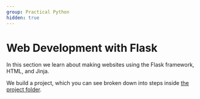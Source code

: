 ```yaml
---
group: Practical Python
hidden: true
---
```

# Web Development with Flask

In this section we learn about making websites using the Flask framework, HTML, and Jinja.

We build a project, which you can see broken down into steps inside [the project folder](projects/first-flask-app-lectures/).